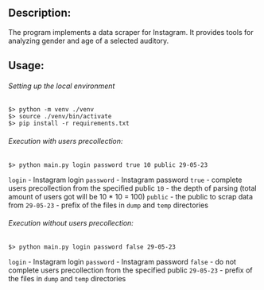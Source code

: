 ## Description:

The program implements a data scraper for Instagram.
It provides tools for analyzing gender and age of a selected auditory.

## Usage:

###### Setting up the local environment 

```
$> python -m venv ./venv
$> source ./venv/bin/activate 
$> pip install -r requirements.txt 
```

###### Execution with users precollection: 

```
$> python main.py login password true 10 public 29-05-23
```

`login` - Instagram login
`password` - Instagram password
`true` - complete users precollection from the specified public
`10` - the depth of parsing (total amount of users got will be 10 * 10 = 100)
`public` - the public to scrap data from 
`29-05-23` - prefix of the files in `dump` and `temp` directories  

###### Execution without users precollection:

```
$> python main.py login password false 29-05-23
```

`login` - Instagram login
`password` - Instagram password
`false` - do not complete users precollection from the specified public
`29-05-23` - prefix of the files in `dump` and `temp` directories  

